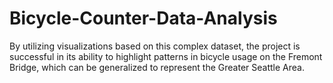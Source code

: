 # Bicycle-Counter-Data-Analysis

By utilizing visualizations based on this complex dataset, the project is successful in its ability to highlight patterns in bicycle usage on the Fremont Bridge, which can be generalized to represent the Greater Seattle Area.
